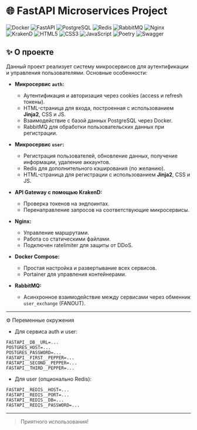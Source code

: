 # 🌐 FastAPI Microservices Project

![Docker](https://camo.githubusercontent.com/a1b0d308fd81d69d6cb59b067d1aa0d24ad250494bbe15d7e00086315e77ce59/68747470733a2f2f696d672e736869656c64732e696f2f62616467652f446f636b65722d3234393645443f7374796c653d666f722d7468652d6261646765266c6f676f3d646f636b6572266c6f676f436f6c6f723d7768697465) ![FastAPI](https://img.shields.io/badge/FastAPI-009688?style=for-the-badge&logo=FastAPI&logoColor=white) 
![PostgreSQL](https://camo.githubusercontent.com/1888bcda4a734ecca51d2c9315781cd7df8ff627d302e4447dbf9596b84842ab/68747470733a2f2f696d672e736869656c64732e696f2f62616467652f506f737467726553514c2d3333363739313f7374796c653d666f722d7468652d6261646765266c6f676f3d706f737467726573716c266c6f676f436f6c6f723d7768697465) ![Redis](https://camo.githubusercontent.com/c04bf776f4585a9abf246a25bb8a98375f56bcce8ca144ec266a9c13010f3e33/68747470733a2f2f696d672e736869656c64732e696f2f62616467652f52656469732d4443333832443f7374796c653d666f722d7468652d6261646765266c6f676f3d7265646973266c6f676f436f6c6f723d7768697465)
![RabbitMQ](https://img.shields.io/badge/RabbitMQ-ff6b05?style=for-the-badge&logo=RabbitMQ&logoColor=white)
![Nginx](https://img.shields.io/badge/nginx-009688?style=for-the-badge&logo=nginx&logoColor=white)
![KrakenD](https://img.shields.io/badge/krakend-009688?style=for-the-badge&logo=krakend&logoColor=white)
![HTML5](https://img.shields.io/badge/HTML5-E34F26?style=for-the-badge&logo=HTML5&logoColor=white)
![CSS3](https://img.shields.io/badge/CSS3-1572B6?style=for-the-badge&logo=CSS3&logoColor=white)
![JavaScript](https://img.shields.io/badge/JavaScript-F7DF1E?style=for-the-badge&logo=JavaScript&logoColor=white)
![Poetry](https://img.shields.io/badge/Poetry-60A5FA?style=for-the-badge&logo=Poetry&logoColor=white)
![Swagger](https://img.shields.io/badge/Swagger-85EA2D?style=for-the-badge&logo=Swagger&logoColor=black)

## ✨ О проекте

Данный проект реализует систему микросервисов для аутентификации и управления пользователями. Основные особенности:

- **Микросервис `auth`:**
  - Аутентификация и авторизация через cookies (access и refresh токены).
  - HTML-страница для входа, построенная с использованием **Jinja2**, CSS и JS.
  - Взаимодействие с базой данных PostgreSQL через Docker.
  - RabbitMQ для обработки пользовательских данных при регистрации.

- **Микросервис `user`:**
  - Регистрация пользователей, обновление данных, получение информации, удаление аккаунтов.
  - Redis для дополнительного кэширования (по желанию).
  - HTML-страница для регистрации с использованием **Jinja2**, CSS и JS.

- **API Gateway с помощью KrakenD:**
  - Проверка токенов на эндпоинтах.
  - Перенаправление запросов на соответствующие микросервисы.

- **Nginx:**
  - Управление маршрутами.
  - Работа со статическими файлами.
  - Подключен ratelimiter для защиты от DDoS.

- **Docker Compose:**
  - Простая настройка и развертывание всех сервисов.
  - Portainer для управления контейнерами.

- **RabbitMQ:**
  - Асинхронное взаимодействие между сервисами через обменник `user_exchange` (FANOUT).

---
⚙️ Переменные окружения

- Для сервиса auth и user:
```
FASTAPI__DB__URL=...
POSTGRES_HOST=...
POSTGRES_PASSWORD=...
FASTAPI__FIRST__PEPPER=...
FASTAPI__SECOND__PEPPER=...
FASTAPI__THIRD__PEPPER=...
```
- Для user (опционально Redis):
```
FASTAPI__REDIS__HOST=...
FASTAPI__REDIS__PORT=...
FASTAPI__REDIS__DB=...
FASTAPI__REDIS__PASSWORD=...
```
---

> Приятного использования!


